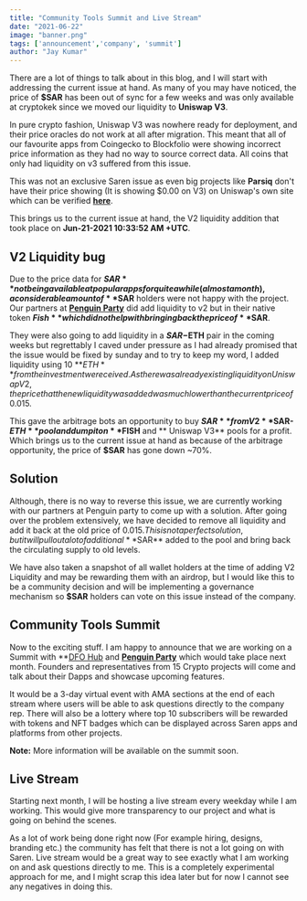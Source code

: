 ```yaml
---
title: "Community Tools Summit and Live Stream"
date: "2021-06-22"
image: "banner.png"
tags: ['announcement','company', 'summit']
author: "Jay Kumar"
---
```


There are a lot of things to talk about in this blog, and I will start with addressing the current issue at hand. As
many of you may have noticed, the price of **$SAR** has been out of sync for a few weeks and was only available at
cryptokek since we moved our liquidity to **Uniswap V3**.

In pure crypto fashion, Uniswap V3 was nowhere ready for deployment, and their price oracles do not work at all after
migration. This meant that all of our favourite apps from Coingecko to Blockfolio were showing incorrect price
information as they had no way to source correct data. All coins that only had liquidity on v3 suffered from this issue.

This was not an exclusive Saren issue as even big projects like **Parsiq** don't have their price showing (It is showing
$0.00 on V3) on Uniswap's own site which can be
verified **[here](https://info.uniswap.org/#/tokens/0x362bc847a3a9637d3af6624eec853618a43ed7d2)**.

This brings us to the current issue at hand, the V2 liquidity addition that took place on **Jun-21-2021 10:33:52 AM
+UTC**.

V2 Liquidity bug
-----------
Due to the price data for **$SAR** not being available at popular apps for quite a while (almost a month), a
considerable amount of **$SAR** holders were not happy with the project. Our partners
at **[Penguin Party](https://penguinparty.eth.link/)** did add liquidity to v2 but in their native token **$Fish** which
did not help with bringing back the price of **$SAR**.

They were also going to add liquidity in a **$SAR-$ETH** pair in the coming weeks but regrettably I caved under pressure
as I had already promised that the issue would be fixed by sunday and to try to keep my word, I added liquidity using
10 **$ETH** from the investment we received. As there was already existing liquidity on Uniswap V2, the price that the
new liquidity was added was much lower than the current price of ~$0.015.

This gave the arbitrage bots an opportunity to buy **$SAR** from V2 **$SAR-$ETH** pool and dump it on **$FISH** and **
Uniswap V3** pools for a profit. Which brings us to the current issue at hand as because of the arbitrage opportunity,
the price of **$SAR** has gone down ~70%.

Solution
---------------
Although, there is no way to reverse this issue, we are currently working with our partners at Penguin party to come up
with a solution. After going over the problem extensively, we have decided to remove all liquidity and add it back at
the old price of $0.015. This is not a perfect solution, but it will pull out a lot of additional **$SAR** added to the
pool and bring back the circulating supply to old levels.

We have also taken a snapshot of all wallet holders at the time of adding V2 Liquidity and may be rewarding them with an
airdrop, but I would like this to be a community decision and will be implementing a governance mechanism so **$SAR**
holders can vote on this issue instead of the company.

Community Tools Summit
-------------------
Now to the exciting stuff. I am happy to announce that we are working on a Summit
with **[DFO Hub](https://www.dfohub.com/) and **[Penguin Party](https://penguinparty.eth.link/)** which would take place
next month. Founders and representatives from 15 Crypto projects will come and talk about their Dapps and showcase
upcoming features.

It would be a 3-day virtual event with AMA sections at the end of each stream where users will be able to ask questions
directly to the company rep. There will also be a lottery where top 10 subscribers will be rewarded with tokens and NFT
badges which can be displayed across Saren apps and platforms from other projects.

**Note:** More information will be available on the summit soon.

Live Stream
--------------------
Starting next month, I will be hosting a live stream every weekday while I am working. This would give more transparency
to our project and what is going on behind the scenes.

As a lot of work being done right now (For example hiring, designs, branding etc.) the community has felt that there is
not a lot going on with Saren. Live stream would be a great way to see exactly what I am working on and ask questions
directly to me. This is a completely experimental approach for me, and I might scrap this idea later but for now I
cannot see any negatives in doing this.